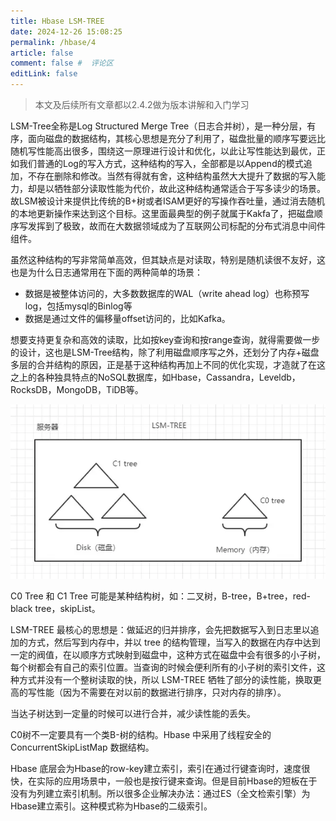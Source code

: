```yaml
---
title: Hbase LSM-TREE
date: 2024-12-26 15:08:25
permalink: /hbase/4
article: false
comment: false #  评论区
editLink: false
---
```


> 本文及后续所有文章都以2.4.2做为版本讲解和入门学习

LSM-Tree全称是Log Structured Merge Tree（日志合并树），是一种分层，有序，面向磁盘的数据结构，其核心思想是充分了利用了，磁盘批量的顺序写要远比随机写性能高出很多，围绕这一原理进行设计和优化，以此让写性能达到最优，正如我们普通的Log的写入方式，这种结构的写入，全部都是以Append的模式追加，不存在删除和修改。当然有得就有舍，这种结构虽然大大提升了数据的写入能力，却是以牺牲部分读取性能为代价，故此这种结构通常适合于写多读少的场景。故LSM被设计来提供比传统的B+树或者ISAM更好的写操作吞吐量，通过消去随机的本地更新操作来达到这个目标。这里面最典型的例子就属于Kakfa了，把磁盘顺序写发挥到了极致，故而在大数据领域成为了互联网公司标配的分布式消息中间件组件。

虽然这种结构的写非常简单高效，但其缺点是对读取，特别是随机读很不友好，这也是为什么日志通常用在下面的两种简单的场景：
* 数据是被整体访问的，大多数数据库的WAL（write ahead log）也称预写log，包括mysql的Binlog等
* 数据是通过文件的偏移量offset访问的，比如Kafka。

想要支持更复杂和高效的读取，比如按key查询和按range查询，就得需要做一步的设计，这也是LSM-Tree结构，除了利用磁盘顺序写之外，还划分了内存+磁盘多层的合并结构的原因，正是基于这种结构再加上不同的优化实现，才造就了在这之上的各种独具特点的NoSQL数据库，如Hbase，Cassandra，Leveldb，RocksDB，MongoDB，TiDB等。

![](/assets/img/hbase/4/img.png)


C0 Tree 和 C1 Tree 可能是某种结构树，如：二叉树，B-tree，B+tree，red-black tree，skipList。

LSM-TREE 最核心的思想是：做延迟的归并排序，会先把数据写入到日志里以追加的方式，然后写到内存中，并以 tree 的结构管理，当写入的数据在内存中达到一定的阀值，在以顺序方式映射到磁盘中，这种方式在磁盘中会有很多的小子树，每个树都会有自己的索引位置。当查询的时候会便利所有的小子树的索引文件，这种方式并没有一个整树读取的快，所以 LSM-TREE 牺牲了部分的读性能，换取更高的写性能（因为不需要在对以前的数据进行排序，只对内存的排序）。

当达子树达到一定量的时候可以进行合并，减少读性能的丢失。

C0树不一定要具有一个类B-树的结构。Hbase 中采用了线程安全的 ConcurrentSkipListMap 数据结构。

Hbase 底层会为Hbase的row-key建立索引，索引在通过行键查询时，速度很快，在实际的应用场景中，一般也是按行键来查询。但是目前Hbase的短板在于没有为列建立索引机制。所以很多企业解决办法：通过ES（全文检索引擎）为Hbase建立索引。这种模式称为Hbase的二级索引。